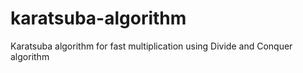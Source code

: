 # karatsuba-algorithm
Karatsuba algorithm for fast multiplication using Divide and Conquer algorithm
